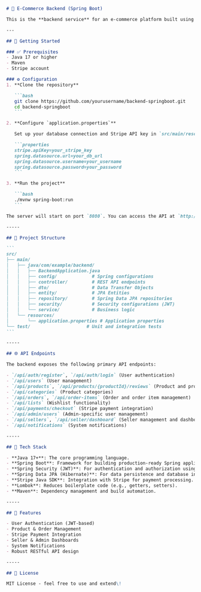 ````markdown
# 🛒 E-Commerce Backend (Spring Boot)

This is the **backend service** for an e-commerce platform built using **Spring Boot**. It offers a robust RESTful API for user authentication, product and order management, Stripe-based payments, and more.

---

## 🚀 Getting Started

### ✅ Prerequisites
- Java 17 or higher
- Maven
- Stripe account

### ⚙️ Configuration
1. **Clone the repository**

   ```bash
   git clone https://github.com/yourusername/backend-springboot.git
   cd backend-springboot
   ```

2. **Configure `application.properties`**

   Set up your database connection and Stripe API key in `src/main/resources/application.properties`:

   ```properties
   stripe.apiKey=your_stripe_key
   spring.datasource.url=your_db_url
   spring.datasource.username=your_username
   spring.datasource.password=your_password
   ```

3. **Run the project**

   ```bash
   ./mvnw spring-boot:run
   ```

The server will start on port `8080`. You can access the API at `http://localhost:8080`.

-----

## 📁 Project Structure

```
src/
├── main/
│   ├── java/com/example/backend/
│   │   ├── BackendApplication.java
│   │   ├── config/             # Spring configurations
│   │   ├── controller/         # REST API endpoints
│   │   ├── dto/                # Data Transfer Objects
│   │   ├── entity/             # JPA Entities
│   │   ├── repository/         # Spring Data JPA repositories
│   │   ├── security/           # Security configurations (JWT)
│   │   └── service/            # Business logic
│   └── resources/
│       └── application.properties # Application properties
└── test/                     # Unit and integration tests
```

-----

## 🌐 API Endpoints

The backend exposes the following primary API endpoints:

- `/api/auth/register`, `/api/auth/login` (User authentication)
- `/api/users` (User management)
- `/api/products`, `/api/products/{productId}/reviews` (Product and product review management)
- `/api/categories` (Product categories)
- `/api/orders`, `/api/order-items` (Order and order item management)
- `/api/lists` (Wishlist functionality)
- `/api/payments/checkout` (Stripe payment integration)
- `/api/admin/users` (Admin-specific user management)
- `/api/sellers`, `/api/seller/dashboard` (Seller management and dashboard)
- `/api/notifications` (System notifications)

-----

## 🧰 Tech Stack

- **Java 17+**: The core programming language.
- **Spring Boot**: Framework for building production-ready Spring applications.
- **Spring Security (JWT)**: For authentication and authorization using JSON Web Tokens.
- **Spring Data JPA (Hibernate)**: For data persistence and database interactions.
- **Stripe Java SDK**: Integration with Stripe for payment processing.
- **Lombok**: Reduces boilerplate code (e.g., getters, setters).
- **Maven**: Dependency management and build automation.

-----

## 📌 Features

- User Authentication (JWT-based)
- Product & Order Management
- Stripe Payment Integration
- Seller & Admin Dashboards
- System Notifications
- Robust RESTful API design

-----

## 📄 License

MIT License - feel free to use and extend\!
````